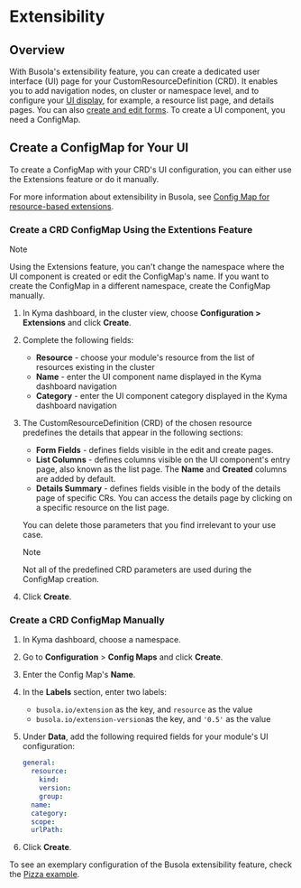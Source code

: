 # Extensibility

## Overview

With Busola's extensibility feature, you can create a dedicated user interface (UI) page for your CustomResourceDefinition (CRD). It enables you to add navigation nodes, on cluster or namespace level, and to configure your [UI display](./30-details-summary.md), for example, a resource list page, and details pages. You can also [create and edit forms](./40-form-fields.md). To create a UI component, you need a ConfigMap.

## Create a ConfigMap for Your UI

To create a ConfigMap with your CRD's UI configuration, you can either use the Extensions feature or do it manually.

For more information about extensibility in Busola, see [Config Map for resource-based extensions](resources.md).

### Create a CRD ConfigMap Using the Extentions Feature

> [!NOTE]
> Using the Extensions feature, you can't change the namespace where the UI component is created or edit the ConfigMap's name. If you want to create the ConfigMap in a different namespace, create the ConfigMap manually.

1. In Kyma dashboard, in the cluster view, choose **Configuration > Extensions** and click **Create**.

2. Complete the following fields:

   - **Resource** - choose your module's resource from the list of resources existing in the cluster
   - **Name** - enter the UI component name displayed in the Kyma dashboard navigation
   - **Category** - enter the UI component category displayed in the Kyma dashboard navigation

3. The CustomResourceDefinition (CRD) of the chosen resource predefines the details that appear in the following sections:

   - **Form Fields** - defines fields visible in the edit and create pages.
   - **List Columns** - defines columns visible on the UI component's entry page, also known as the list page. The **Name** and **Created** columns are added by default.
   - **Details Summary** - defines fields visible in the body of the details page of specific CRs. You can access the details page by clicking on a specific resource on the list page.

   You can delete those parameters that you find irrelevant to your use case.

   > [!NOTE]
   > Not all of the predefined CRD parameters are used during the ConfigMap creation.

4. Click **Create**.

### Create a CRD ConfigMap Manually

1. In Kyma dashboard, choose a namespace.
2. Go to **Configuration** > **Config Maps** and click **Create**.
3. Enter the Config Map's **Name**.
4. In the **Labels** section, enter two labels:
   - `busola.io/extension` as the key, and `resource` as the value
   - `busola.io/extension-version`as the key, and `'0.5'` as the value
5. Under **Data**, add the following required fields for your module's UI configuration:

   ```yaml
   general:
     resource:
       kind:
       version:
       group:
     name:
     category:
     scope:
     urlPath:
   ```

6. Click **Create**.

To see an exemplary configuration of the Busola extensibility feature, check the [Pizza example](examples/../../../examples/pizzas/README.md).
